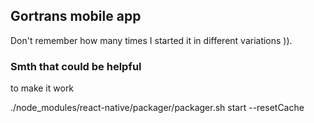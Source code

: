 ## Gortrans mobile app

Don't remember how many times I started it in different variations )).


### Smth that could be helpful

to make it work

./node_modules/react-native/packager/packager.sh start --resetCache